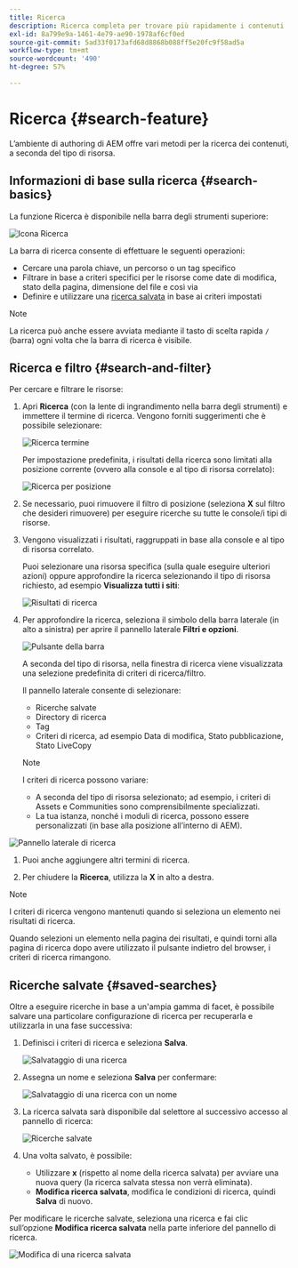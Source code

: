 ```yaml
---
title: Ricerca
description: Ricerca completa per trovare più rapidamente i contenuti
exl-id: 8a799e9a-1461-4e79-ae90-1978af6cf0ed
source-git-commit: 5ad33f0173afd68d8868b088ff5e20fc9f58ad5a
workflow-type: tm+mt
source-wordcount: '490'
ht-degree: 57%

---
```


# Ricerca   {#search-feature}

L’ambiente di authoring di AEM offre vari metodi per la ricerca dei contenuti, a seconda del tipo di risorsa.

## Informazioni di base sulla ricerca {#search-basics}

La funzione Ricerca è disponibile nella barra degli strumenti superiore:

![Icona Ricerca](/help/sites-cloud/authoring/assets/search-icon.png)

La barra di ricerca consente di effettuare le seguenti operazioni:

* Cercare una parola chiave, un percorso o un tag specifico
* Filtrare in base a criteri specifici per le risorse come date di modifica, stato della pagina, dimensione del file e così via
* Definire e utilizzare una [ricerca salvata](#saved-searches) in base ai criteri impostati

>[!NOTE]
>
>La ricerca può anche essere avviata mediante il tasto di scelta rapida `/` (barra) ogni volta che la barra di ricerca è visibile.

## Ricerca e filtro {#search-and-filter}

Per cercare e filtrare le risorse:

1. Apri **Ricerca** (con la lente di ingrandimento nella barra degli strumenti) e immettere il termine di ricerca. Vengono forniti suggerimenti che è possibile selezionare:

   ![Ricerca termine](/help/sites-cloud/authoring/assets/search-term.png)

   Per impostazione predefinita, i risultati della ricerca sono limitati alla posizione corrente (ovvero alla console e al tipo di risorsa correlato):

   ![Ricerca per posizione](/help/sites-cloud/authoring/assets/search-term-location.png)

1. Se necessario, puoi rimuovere il filtro di posizione (seleziona **X** sul filtro che desideri rimuovere) per eseguire ricerche su tutte le console/i tipi di risorse.
1. Vengono visualizzati i risultati, raggruppati in base alla console e al tipo di risorsa correlato.

   Puoi selezionare una risorsa specifica (sulla quale eseguire ulteriori azioni) oppure approfondire la ricerca selezionando il tipo di risorsa richiesto, ad esempio **Visualizza tutti i siti**:

   ![Risultati di ricerca](/help/sites-cloud/authoring/assets/search-results.png)

1. Per approfondire la ricerca, seleziona il simbolo della barra laterale (in alto a sinistra) per aprire il pannello laterale **Filtri e opzioni**.

   ![Pulsante della barra](/help/sites-cloud/authoring/assets/rail-button.png)

   A seconda del tipo di risorsa, nella finestra di ricerca viene visualizzata una selezione predefinita di criteri di ricerca/filtro.

   Il pannello laterale consente di selezionare:

   * Ricerche salvate
   * Directory di ricerca
   * Tag
   * Criteri di ricerca, ad esempio Data di modifica, Stato pubblicazione, Stato LiveCopy

   >[!NOTE]
   >
   >I criteri di ricerca possono variare:
   >
   >* A seconda del tipo di risorsa selezionato; ad esempio, i criteri di Assets e Communities sono comprensibilmente specializzati.
   >* La tua istanza, nonché i moduli di ricerca, possono essere personalizzati (in base alla posizione all’interno di AEM).

<!--
  >* Your instance as the [Search Forms](/help/sites-administering/search-forms.md) can be customized (appropriate to the location within AEM).
  -->

![Pannello laterale di ricerca](/help/sites-cloud/authoring/assets/search-side-panel.png)

1. Puoi anche aggiungere altri termini di ricerca.

1. Per chiudere la **Ricerca**, utilizza la **X** in alto a destra.

>[!NOTE]
>
>I criteri di ricerca vengono mantenuti quando si seleziona un elemento nei risultati di ricerca.
>
>Quando selezioni un elemento nella pagina dei risultati, e quindi torni alla pagina di ricerca dopo avere utilizzato il pulsante indietro del browser, i criteri di ricerca rimangono.

## Ricerche salvate {#saved-searches}

Oltre a eseguire ricerche in base a un&#39;ampia gamma di facet, è possibile salvare una particolare configurazione di ricerca per recuperarla e utilizzarla in una fase successiva:

1. Definisci i criteri di ricerca e seleziona **Salva**.

   ![Salvataggio di una ricerca](/help/sites-cloud/authoring/assets/search-side-panel.png)

1. Assegna un nome e seleziona **Salva** per confermare:

   ![Salvataggio di una ricerca con un nome](/help/sites-cloud/authoring/assets/search-save-name.png)

1. La ricerca salvata sarà disponibile dal selettore al successivo accesso al pannello di ricerca:

   ![Ricerche salvate](/help/sites-cloud/authoring/assets/saved-searches.png)

1. Una volta salvato, è possibile:

   * Utilizzare **x** (rispetto al nome della ricerca salvata) per avviare una nuova query (la ricerca salvata stessa non verrà eliminata).
   * **Modifica ricerca salvata**, modifica le condizioni di ricerca, quindi **Salva** di nuovo.

Per modificare le ricerche salvate, seleziona una ricerca e fai clic sull’opzione **Modifica ricerca salvata** nella parte inferiore del pannello di ricerca.

![Modifica di una ricerca salvata](/help/sites-cloud/authoring/assets/saved-searches-modify.png)
